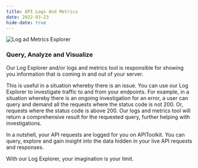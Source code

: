 ```yaml
---
title: API Logs And Metrics 
date: 2022-03-23
hide-date: true
---
```

![Log ad Metrics Explorer](../gif-query.gif)

### Query, Analyze and Visualize

Our Log Explorer and/or logs and metrics tool is responsible for showing you information that is coming in and out of your server. 
 
This is useful in a situation whereby there is an issue. You can use our Log Explorer to investigate traffic to and from your endpoints. For example, in a situation whereby there is an ongoing investigation for an error, a user can query and demand all the requests where the status code is not 200. Or, requests where the status code is above 200. Our logs and metrics tool will return a comprehensive result for the requested query, further helping with investigations.
 
In a nutshell, your API requests are logged for you on APIToolkit. You can query, explore and gain insight into the data hidden in your live API requests and responses.

With our Log Explorer, your imagination is your limit.

